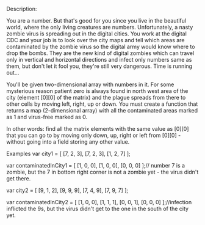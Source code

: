 Description:

You are a number. But that's good for you since you live in the beautiful world, where the only living creatures are numbers. Unfortunately, a nasty zombie virus is spreading out in the digital cities. You work at the digital CDC and your job is to look over the city maps and tell which areas are contaminated by the zombie virus so the digital army would know where to drop the bombs. They are the new kind of digital zombies which can travel only in vertical and horizontal directions and infect only numbers same as them, but don't let it fool you, they're still very dangerous. Time is running out...

You'll be given two-dimensional array with numbers in it. For some mysterious reason patient zero is always found in north west area of the city (element [0][0] of the matrix) and the plague spreads from there to other cells by moving left, right, up or down. You must create a function that returns a map (2-dimensional array) with all the contaminated areas marked as 1 and virus-free marked as 0.

In other words: find all the matrix elements with the same value as [0][0] that you can go to by moving only down, up, right or left from [0][0] - without going into a field storing any other value.

Examples
var city1 = [
    [7, 2, 3],
    [7, 2, 3],
    [1, 2, 7]
];

var contaminatedInCity1 = [
    [1, 0, 0],
    [1, 0, 0],
    [0, 0, 0]
];// number 7 is a zombie, but the 7 in bottom right corner is not a zombie yet - the virus didn't get there.

var city2 = [
    [9, 1, 2],
    [9, 9, 9],
    [7, 4, 9],
    [7, 9, 7]
]; 

var contaminatedInCity2 = [
    [1, 0, 0],
    [1, 1, 1],
    [0, 0, 1],
    [0, 0, 0]
];//infection inflicted the 9s, but the virus didn't get to the one in the south of the city yet.

